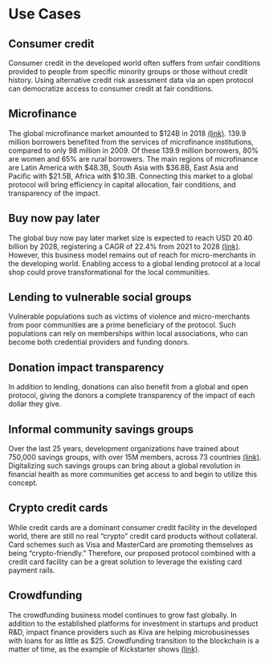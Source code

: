 # Use Cases
## Consumer credit
Consumer credit in the developed world often suffers from unfair conditions provided to people from specific minority groups or those without credit history. Using alternative credit risk assessment data via an open protocol can democratize access to consumer credit at fair conditions.
## Microfinance
The global microfinance market amounted to $124B in 2018 [(link)](https://www.convergences.org/wp-content/uploads/2019/09/Microfinance-Barometer-2019_web-1.pdf). 139.9 million borrowers benefited from the services of microfinance institutions, compared to only 98 million in 2009. Of these 139.9 million borrowers, 80% are women and 65% are rural borrowers. The main regions of microfinance are Latin America with $48.3B, South Asia with $36.8B, East Asia and Pacific with $21.5B, Africa with $10.3B. Connecting this market to a global protocol will bring efficiency in capital allocation, fair conditions, and transparency of the impact.
## Buy now pay later
The global buy now pay later market size is expected to reach USD 20.40 billion by 2028, registering a CAGR of 22.4% from 2021 to 2028 [(link)](https://www.researchandmarkets.com/reports/5416019/global-buy-now-pay-later-market-size-share-and). However, this business model remains out of reach for micro-merchants in the developing world. Enabling access to a global lending protocol at a local shop could prove transformational for the local communities.
## Lending to vulnerable social groups
Vulnerable populations such as victims of violence and micro-merchants from poor communities are a prime beneficiary of the protocol. Such populations can rely on memberships within local associations, who can become both credential providers and funding donors.
## Donation impact transparency
In addition to lending, donations can also benefit from a global and open protocol, giving the donors a complete transparency of the impact of each dollar they give.
## Informal community savings groups
Over the last 25 years, development organizations have trained about 750,000 savings groups, with over 15M members, across 73 countries [(link)](https://mangotree.org/what-are-savings-groups). Digitalizing such savings groups can bring about a global revolution in financial health as more communities get access to and begin to utilize this concept.
## Crypto credit cards
While credit cards are a dominant consumer credit facility in the developed world, there are still no real “crypto” credit card products without collateral. Card schemes such as Visa and MasterCard are promoting themselves as being “crypto-friendly.” Therefore, our proposed protocol combined with a credit card facility can be a great solution to leverage the existing card payment rails.
## Crowdfunding
The crowdfunding business model continues to grow fast globally. In addition to the established platforms for investment in startups and product R&D, impact finance providers such as Kiva are helping microbusinesses with loans for as little as $25. Crowdfunding transition to the blockchain is a matter of time, as the example of Kickstarter shows [(link)](https://techcrunch.com/2021/12/08/kickstarter-plans-to-move-its-crowdfunding-platform-to-the-blockchain).
